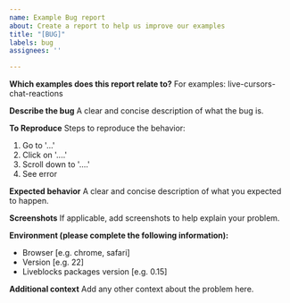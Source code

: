 ```yaml
---
name: Example Bug report
about: Create a report to help us improve our examples
title: "[BUG]"
labels: bug
assignees: ''

---
```


**Which examples does this report relate to?**
For examples: live-cursors-chat-reactions

**Describe the bug**
A clear and concise description of what the bug is.

**To Reproduce**
Steps to reproduce the behavior:
1. Go to '...'
2. Click on '....'
3. Scroll down to '....'
4. See error

**Expected behavior**
A clear and concise description of what you expected to happen.

**Screenshots**
If applicable, add screenshots to help explain your problem.

**Environment (please complete the following information):**
 - Browser [e.g. chrome, safari]
 - Version [e.g. 22]
 - Liveblocks packages version [e.g. 0.15]

**Additional context**
Add any other context about the problem here.
